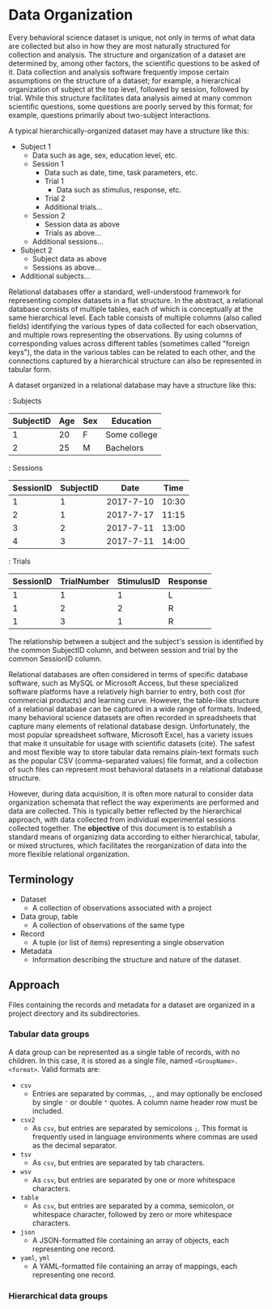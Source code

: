 Data Organization
=================
Every behavioral science dataset is unique, not only in terms of what data are collected but also in how they are most naturally structured for collection and analysis. The structure and organization of a dataset are determined by, among other factors, the scientific questions to be asked of it. Data collection and analysis software frequently impose certain assumptions on the structure of a dataset; for example, a hierarchical organization of subject at the top level, followed by session, followed by trial. While this structure facilitates data analysis aimed at many common scientific questions, some questions are poorly served by this format; for example, questions primarily about two-subject interactions.

A typical hierarchically-organized dataset may have a structure like this:

* Subject 1
    * Data such as age, sex, education level, etc.
    * Session 1
        * Data such as date, time, task parameters, etc.
        * Trial 1
            * Data such as stimulus, response, etc.
        * Trial 2
        * Additional trials...
    * Session 2
        * Session data as above
        * Trials as above...
    * Additional sessions...
* Subject 2
    * Subject data as above
    * Sessions as above...
* Additional subjects...

Relational databases offer a standard, well-understood framework for representing complex datasets in a flat structure. In the abstract, a relational database consists of multiple tables, each of which is conceptually at the same hierarchical level. Each table consists of multiple columns (also called fields) identifying the various types of data collected for each observation, and multiple rows representing the observations. By using columns of corresponding values across different tables (sometimes called "foreign keys"), the data in the various tables can be related to each other, and the connections captured by a hierarchical structure can also be represented in tabular form.

A dataset organized in a relational database may have a structure like this:

: Subjects

| SubjectID | Age | Sex | Education    |
|-----------|-----|-----|--------------|
| 1         | 20  | F   | Some college |
| 2         | 25  | M   | Bachelors    |

: Sessions

| SessionID | SubjectID | Date      | Time  |
|-----------|-----------|-----------|-------|
| 1         | 1         | 2017-7-10 | 10:30 |
| 2         | 1         | 2017-7-17 | 11:15 |
| 3         | 2         | 2017-7-11 | 13:00 |
| 4         | 3         | 2017-7-11 | 14:00 |

: Trials

| SessionID | TrialNumber | StimulusID | Response |
|-----------|-------------|------------|----------|
| 1         | 1           | 1          | L        |
| 1         | 2           | 2          | R        |
| 1         | 3           | 1          | R        |

The relationship between a subject and the subject's session is identified by the common SubjectID column, and between session and trial by the common SessionID column.

Relational databases are often considered in terms of specific database software, such as MySQL or Microsoft Access, but these specialized software platforms have a relatively high barrier to entry, both cost (for commercial products) and learning curve. However, the table-like structure of a relational database can be captured in a wide range of formats. Indeed, many behavioral science datasets are often recorded in spreadsheets that capture many elements of relational database design. Unfortunately, the most popular spreadsheet software, Microsoft Excel, has a variety issues that make it unsuitable for usage with scientific datasets (cite). The safest and most flexible way to store tabular data remains plain-text formats such as the popular CSV (comma-separated values) file format, and a collection of such files can represent most behavioral datasets in a relational database structure.

However, during data acquisition, it is often more natural to consider data organization schemata that reflect the way experiments are performed and data are collected. This is typically better reflected by the hierarchical approach, with data collected from individual experimental sessions collected together. The **objective** of this document is to establish a standard means of organizing data according to either hierarchical, tabular, or mixed structures, which facilitates the reorganization of data into the more flexible relational organization.

Terminology
-----------

* Dataset
    * A collection of observations associated with a project
* Data group, table
    * A collection of observations of the same type
* Record
    * A tuple (or list of items) representing a single observation
* Metadata
    * Information describing the structure and nature of the dataset.

Approach
--------

Files containing the records and metadata for a dataset are organized in a project directory and its subdirectories.

### Tabular data groups

A data group can be represented as a single table of records, with no children. In this case, it is stored as a single file, named `<GroupName>.<format>`. Valid formats are:

* `csv`
    * Entries are separated by commas, `,`, and may optionally be enclosed by single `'` or double `"` quotes. A column name header row must be included.
* `csv2`
    * As `csv`, but entries are separated by semicolons `;`. This format is frequently used in language environments where commas are used as the decimal separator.
* `tsv`
    * As `csv`, but entries are separated by tab characters.
* `wsv`
    * As `csv`, but entries are separated by one or more whitespace characters.
* `table`
    * As `csv`, but entries are separated by a comma, semicolon, or whitespace character, followed by zero or more whitespace characters.
* `json`
    * A JSON-formatted file containing an array of objects, each representing one record.
* `yaml`, `yml`
    * A YAML-formatted file containing an array of mappings, each representing one record.

### Hierarchical data groups
